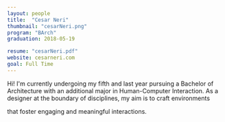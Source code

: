 ```yaml
---
layout: people
title:  "Cesar Neri"
thumbnail: "cesarNeri.png"
program: "BArch"
graduation: 2018-05-19

resume: "cesarNeri.pdf"
website: cesarneri.com
goal: Full Time
---
```


Hi! I'm currently undergoing my fifth and last year pursuing a Bachelor of Architecture with an additional major in Human-Computer Interaction. As a designer at the boundary of disciplines, my aim is to craft environments

that foster engaging and meaningful interactions. 
